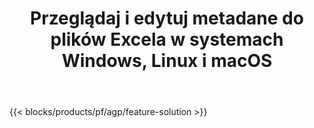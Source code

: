 ﻿---
title: Przeglądaj i edytuj metadane do plików Excela w systemach Windows, Linux i macOS 
url: /pl/metadata
description: Bezpłatna aplikacja i interfejsy API do manipulowania właściwościami dokumentów w plikach XLS i XLSX
---
{{< blocks/products/pf/agp/feature-solution >}} 

